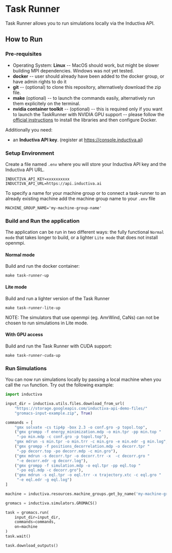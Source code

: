 # Task Runner
Task Runner allows you to run simulations locally via the Inductiva API.

## How to Run

### Pre-requisites

- Operating System: **Linux** -- MacOS should work, but might be slower building MPI dependencies. Windows was not yet tested.
- **docker** -- user should already have been added to the docker group, or have admin rights to do it
- **git** -- (optional) to clone this repository, alternatively download the zip file.
- **make** (optional) -- to launch the commands easily, alternatively run them explicitely on the terminal.
- **nvidia container toolkit** -- (optional) -- this is required only if you want to launch the TaskRunner with NVIDIA GPU support -- please follow the [official instructions](https://docs.nvidia.com/datacenter/cloud-native/container-toolkit/latest/install-guide.html) to install the libraries and then configure Docker.


Additionally you need:

- an **Inductiva API key**. (register at https://console.inductiva.ai)

### Setup Environment

Create a file named `.env` where you will store your Inductiva API key and the Inductiva API URL.
```
INDUCTIVA_API_KEY=xxxxxxxxxx
INDUCTIVA_API_URL=https://api.inductiva.ai
```
To specify a name for your machine group or to connect a task-runner to an already existing machine add the machine group name to your `.env` file

```
MACHINE_GROUP_NAME='my-machine-group-name'
```

### Build and Run the application
The application can be run in two different ways: the fully functional `Normal mode` that takes longer to build, or a lighter `Lite mode` that does not install openmpi.

#### Normal mode
Build and run the docker container:

```
make task-runner-up
```

#### Lite mode
Build and run a lighter version of the Task Runner

```
make task-runner-lite-up
```

NOTE: The simulators that use openmpi (eg. AmrWind, CaNs) can not be chosen to run simulations in Lite mode. 

#### With GPU access
Build and run the Task Runner with CUDA support:

```
make task-runner-cuda-up
```

### Run Simulations

You can now run simulations locally by passing a local machine when you call the `run` function. Try out the following example:

```py
import inductiva

input_dir = inductiva.utils.files.download_from_url(
    "https://storage.googleapis.com/inductiva-api-demo-files/"
    "gromacs-input-example.zip", True)

commands = [
    "gmx solvate -cs tip4p -box 2.3 -o conf.gro -p topol.top",
    ("gmx grompp -f energy_minimization.mdp -o min.tpr -pp min.top "
     "-po min.mdp -c conf.gro -p topol.top"),
    "gmx mdrun -s min.tpr -o min.trr -c min.gro -e min.edr -g min.log",
    ("gmx grompp -f positions_decorrelation.mdp -o decorr.tpr "
     "-pp decorr.top -po decorr.mdp -c min.gro"),
    ("gmx mdrun -s decorr.tpr -o decorr.trr -x  -c decorr.gro "
     "-e decorr.edr -g decorr.log"),
    ("gmx grompp -f simulation.mdp -o eql.tpr -pp eql.top "
     "-po eql.mdp -c decorr.gro"),
    ("gmx mdrun -s eql.tpr -o eql.trr -x trajectory.xtc -c eql.gro "
     "-e eql.edr -g eql.log")
]

machine = inductiva.resources.machine_groups.get_by_name('my-machine-group-name')

gromacs = inductiva.simulators.GROMACS()

task = gromacs.run(
    input_dir=input_dir,
    commands=commands,
    on=machine
)
task.wait()

task.download_outputs()
```
